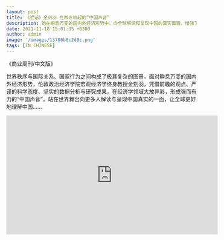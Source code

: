 ```yaml
---
layout: post
title: 《近话》金刻羽 在西方响起的“中国声音”
description: 她在瞬息万变的国内外经济形势中，向全球解读和呈现中国的真实面貌，增强了世界对中国的理解。
date: 2021-11-18 15:01:35 +0300
author: admin
image: '/images/13786b0c2d8c.png'
tags: [IN CHINESE]
---
```

《商业周刊/中文版》

世界秩序与国际关系、国家行为之间构成了极其复杂的图景，面对瞬息万变的国内外经济形势，伦敦政治经济学院宏观经济学终身教授金刻羽，凭借前瞻的观点、严谨的科学态度、坚实的数据分析与研究成果，在经济学领域大放异彩，形成强而有力的“中国声音”，站在世界舞台向更多人解读与呈现中国真实的一面，让全球更好地理解中国......

<iframe width="560" height="315" src="https://www.youtube.com/embed/kmgdGGuHxsg?si=cWziq05faKgmXDeW" title="YouTube video player" frameborder="0" allow="accelerometer; autoplay; clipboard-write; encrypted-media; gyroscope; picture-in-picture; web-share" referrerpolicy="strict-origin-when-cross-origin" allowfullscreen></iframe>
